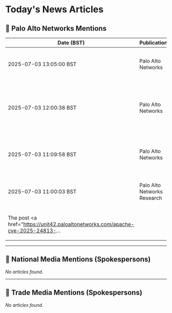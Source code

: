 # Today's News Articles

## 📌 Palo Alto Networks Mentions

| Date (BST) | Publication | Title | Summary |
|------------|-------------|-------|---------|
| 2025-07-03 13:05:00 BST | Palo Alto Networks | [Is It Too Late to Buy Palo Alto Networks Stock? - The Motley Fool](https://news.google.com/rss/articles/CBMikwFBVV95cUxPYWF2VU5UaEhtREdLakdTQ2JLMFhmTGFlelZzNklIR2NzNGJ5YVJJWEhMb0pHTEY5YU5FbXhCcTNpbXotd0EzN1BPZzFwVzlfTWZYamlMekprX1E1ZWRTbzVkTXRsbDI3MElBVVQ4NHJPYlNkckk1eTU1UXkyS3hYMDBFRklzdWh3NzdEa1JNR2ZwMUk?oc=5) | <a href="https://news.google.com/rss/articles/CBMikwFBVV95cUxPYWF2VU5UaEhtREdLakdTQ2JLMFhmTGFlelZzNklIR2NzNGJ5YVJJWEhMb0pHTEY5YU5FbXhCcTNpbXotd0EzN1BPZzFwVzlfTWZYamlMekprX1E1ZWRTbzVkTXRsbDI3MElBVVQ4NH... |
| 2025-07-03 12:00:38 BST | Palo Alto Networks | [Is Palo Alto Networks, Inc.'s (NASDAQ:PANW) Latest Stock Performance A Reflection Of Its Financial Health? - Yahoo Finance](https://news.google.com/rss/articles/CBMigAFBVV95cUxPOHg0N0xGLWsxNkpaSFdINkUxSEFNWXlJbHRJMHJWRUhjR0t3YnV5b1N3RkNOdmtOcW5tOW9NVGpzbEZkSXBlMVMzbTk3SDFMeEM4NUwzTWk5QVU2RkNWSGpSbm4xbFM5bEE3dkhoYXBwbERReGFJT1c5QUFWblVXLQ?oc=5) | <a href="https://news.google.com/rss/articles/CBMigAFBVV95cUxPOHg0N0xGLWsxNkpaSFdINkUxSEFNWXlJbHRJMHJWRUhjR0t3YnV5b1N3RkNOdmtOcW5tOW9NVGpzbEZkSXBlMVMzbTk3SDFMeEM4NUwzTWk5QVU2RkNWSGpSbm4xbFM5bEE3dkhoYX... |
| 2025-07-03 11:09:58 BST | Palo Alto Networks | [Apache Under the Lens: Tomcat’s Partial PUT and Camel’s Header Hijack - Unit 42](https://news.google.com/rss/articles/CBMikgFBVV95cUxNWE9NRzNqdXNDREh5SmFjd2tQaEYySUFNWlVsOXR3dFlGT2lDZ0JmNGYyNUtHVmNwVHRGUzNOSERvaHR3WmdqV09ZaENQSkhUb2k1UEV3Tm5NVnFrVVRLbmt6QmhhQTNiMWhDd1hiYW5xclFRdlUwbjEzZEp0OTVxWVJnbEFUQlJGVjR3Q3U2bi0zUQ?oc=5) | <a href="https://news.google.com/rss/articles/CBMikgFBVV95cUxNWE9NRzNqdXNDREh5SmFjd2tQaEYySUFNWlVsOXR3dFlGT2lDZ0JmNGYyNUtHVmNwVHRGUzNOSERvaHR3WmdqV09ZaENQSkhUb2k1UEV3Tm5NVnFrVVRLbmt6QmhhQTNiMWhDd1hiYW... |
| 2025-07-03 11:00:03 BST | Palo Alto Networks Research | [Apache Under the Lens: Tomcat’s Partial PUT and Camel’s Header Hijack](https://unit42.paloaltonetworks.com/apache-cve-2025-24813-cve-2025-27636-cve-2025-29891/) | <p>We analyze CVE-2025-24813 (Tomcat Partial PUT RCE), CVE-2025-27636 and CVE-2025-29891 (Camel Header Hijack RCE). </p>
<p>The post <a href="https://unit42.paloaltonetworks.com/apache-cve-2025-24813-... |

---
## 📰 National Media Mentions (Spokespersons)

_No articles found._

---
## 📘 Trade Media Mentions (Spokespersons)

_No articles found._
